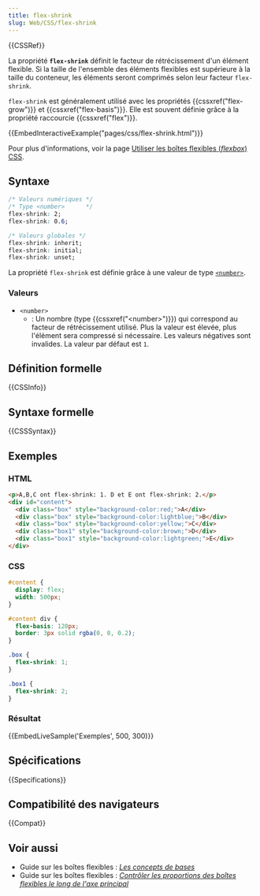 ```yaml
---
title: flex-shrink
slug: Web/CSS/flex-shrink
---
```


{{CSSRef}}

La propriété **`flex-shrink`** définit le facteur de rétrécissement d'un élément flexible. Si la taille de l'ensemble des éléments flexibles est supérieure à la taille du conteneur, les éléments seront comprimés selon leur facteur `flex-shrink`.

`flex-shrink` est généralement utilisé avec les propriétés {{cssxref("flex-grow")}} et {{cssxref("flex-basis")}}. Elle est souvent définie grâce à la propriété raccourcie {{cssxref("flex")}}.

{{EmbedInteractiveExample("pages/css/flex-shrink.html")}}

Pour plus d'informations, voir la page [Utiliser les boîtes flexibles (_flexbox_) CSS](/fr/docs/Web/CSS/CSS_Flexible_Box_Layout/Utilisation_des_flexbox_en_CSS).

## Syntaxe

```css
/* Valeurs numériques */
/* Type <number>      */
flex-shrink: 2;
flex-shrink: 0.6;

/* Valeurs globales */
flex-shrink: inherit;
flex-shrink: initial;
flex-shrink: unset;
```

La propriété `flex-shrink` est définie grâce à une valeur de type [`<number>`](#number).

### Valeurs

- `<number>`
  - : Un nombre (type {{cssxref("&lt;number&gt;")}}) qui correspond au facteur de rétrécissement utilisé. Plus la valeur est élevée, plus l'élément sera compressé si nécessaire. Les valeurs négatives sont invalides. La valeur par défaut est `1`.

## Définition formelle

{{CSSInfo}}

## Syntaxe formelle

{{CSSSyntax}}

## Exemples

### HTML

```html
<p>A,B,C ont flex-shrink: 1. D et E ont flex-shrink: 2.</p>
<div id="content">
  <div class="box" style="background-color:red;">A</div>
  <div class="box" style="background-color:lightblue;">B</div>
  <div class="box" style="background-color:yellow;">C</div>
  <div class="box1" style="background-color:brown;">D</div>
  <div class="box1" style="background-color:lightgreen;">E</div>
</div>
```

### CSS

```css
#content {
  display: flex;
  width: 500px;
}

#content div {
  flex-basis: 120px;
  border: 3px solid rgba(0, 0, 0.2);
}

.box {
  flex-shrink: 1;
}

.box1 {
  flex-shrink: 2;
}
```

### Résultat

{{EmbedLiveSample('Exemples', 500, 300)}}

## Spécifications

{{Specifications}}

## Compatibilité des navigateurs

{{Compat}}

## Voir aussi

- Guide sur les boîtes flexibles : _[Les concepts de bases](/fr/docs/Web/CSS/Disposition_flexbox_CSS/Concepts_de_base_flexbox)_
- Guide sur les boîtes flexibles : _[Contrôler les proportions des boîtes flexibles le long de l'axe principal](/fr/docs/Web/CSS/Disposition_flexbox_CSS/Contrôler_les_proportions_des_boîtes_flexibles_le_long_de_l_axe_principal)_
